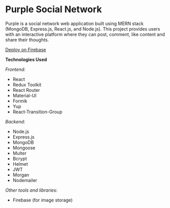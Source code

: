 # Purple Social Network

Purple is a social network web application built using MERN stack (MongoDB, Express.js, React.js, and Node.js). This project provides users with an interactive platform where they can post, comment, like content and share their thoughts.

[Deploy on Firebase](https://purple-project13.web.app/)

**Technologies Used**

*Frontend:*

- React
- Redux Toolkit
- React Router
- Material-UI
- Formik
- Yup
- React-Transition-Group

*Backend:*

- Node.js
- Express.js
- MongoDB
- Mongoose
- Multer
- Bcrypt
- Helmet
- JWT
- Morgan
- Nodemailer

*Other tools and libraries:*

- Firebase (for image storage)
